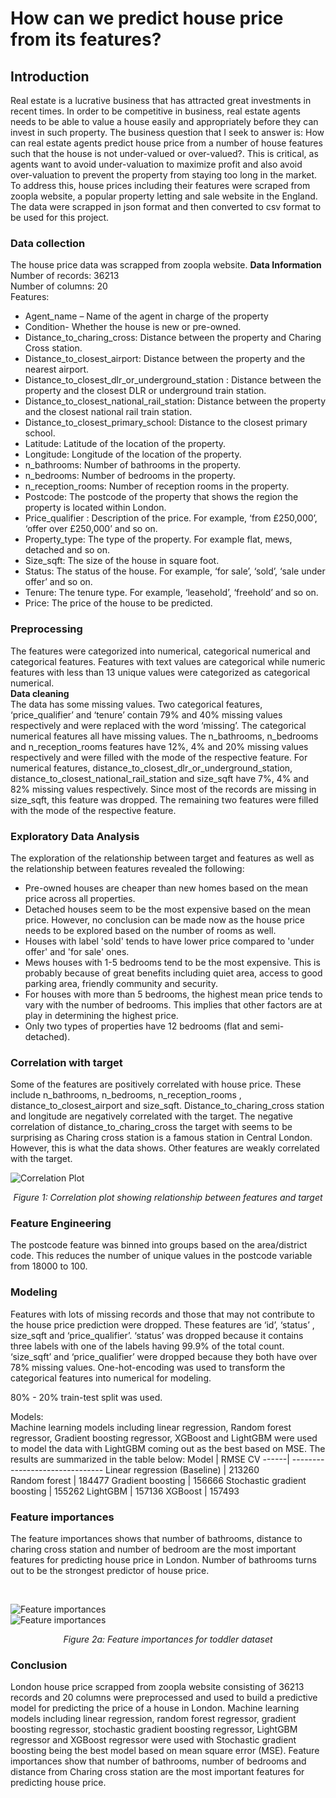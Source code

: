 # How can we predict house price from its features?  
## Introduction  
Real estate is a lucrative business that has attracted great investments in recent times. In order to be competitive in business, real estate agents needs to be able to value a house easily and appropriately before they can invest in such property. The business question that I seek to answer is: How can real estate agents predict house price from a number of house features such that the house is not under-valued or over-valued?. This is critical, as agents want to avoid under-valuation to maximize profit and also avoid over-valuation to prevent the property from staying too long in the market.
 To address this, house prices including their features were scraped from zoopla website, a popular property letting and sale website in the England. The data were scrapped in json format and then converted to csv format to be used for this project.
### Data collection  
The house price data was scrapped from zoopla website.
**Data Information**  
Number of records: 36213  
Number of columns: 20  
Features:  
* Agent_name – Name of the agent in charge of the property  
* Condition-  Whether the house is new or pre-owned.  
* Distance_to_charing_cross: Distance between the property and Charing Cross station.    
* Distance_to_closest_airport: Distance between the property and the nearest airport.    
* Distance_to_closest_dlr_or_underground_station  : Distance between the property and the closest DLR or underground train station.  
* Distance_to_closest_national_rail_station:    Distance between the property and the closest national rail train station.         
* Distance_to_closest_primary_school: Distance to the closest primary school.   
* Latitude: Latitude of the location of the property.  
* Longitude: Longitude of the location of the property.   
* n_bathrooms:  Number of bathrooms in the property.  
* n_bedrooms: Number of bedrooms in the property.  
* n_reception_rooms: Number of  reception rooms in the property.  
* Postcode: The postcode of the property that shows the region the property is located within London.  
* Price_qualifier : Description of the price. For example, ‘from £250,000’, ‘offer over  £250,000’ and so on.  
* Property_type: The type of the property. For example flat, mews, detached and so on.  
* Size_sqft:  The size of the house in square foot.  
* Status: The status of the house. For example, ‘for sale’, ‘sold’, ‘sale under offer’ and so on.  
 * Tenure: The tenure type. For example, ‘leasehold’, ‘freehold’ and so on.   
 * Price: The price of the house to be predicted. 
### Preprocessing  
The features were categorized into numerical, categorical numerical and categorical features. Features with text values are categorical while numeric features with less than 13 unique values were categorized as categorical numerical.   
**Data cleaning**  
The data has some missing values. Two categorical features, ‘price_qualifier’ and ‘tenure’ contain 79% and 40% missing values respectively and were replaced with the word ‘missing’. 
The categorical numerical features all have missing values. The n_bathrooms, n_bedrooms and n_reception_rooms features have 12%, 4% and 20% missing values respectively and were filled with the mode of the respective feature. 
For numerical features,  distance_to_closest_dlr_or_underground_station,  distance_to_closest_national_rail_station and size_sqft have 7%, 4% and 82% missing values respectively.  Since most of the records are missing in size_sqft, this feature was dropped. The remaining two features were filled with the mode of the respective feature.
### Exploratory Data Analysis
The exploration of the relationship between target and features as well as the relationship between features revealed the following:  
* Pre-owned houses are cheaper than new homes based on the mean price across all properties.  
* Detached houses seem to be the most expensive based on the mean price. However, no conclusion can be made now as the house price needs to be explored based on the number of rooms as well.  
* Houses with label 'sold' tends to have lower price compared to 'under offer' and 'for sale' ones.  
* Mews houses with 1-5 bedrooms tend to be the most expensive. This is probably because of great benefits including quiet area, access to good parking area, friendly community and security.  
* For houses with more than 5 bedrooms, the highest mean price tends to vary with the number of bedrooms. This implies that other factors are at play in determining the highest price.  
* Only two types of properties have 12 bedrooms (flat and semi-detached).  
### Correlation with target
Some of the features are positively correlated with house price. These include n_bathrooms, n_bedrooms, n_reception_rooms , distance_to_closest_airport and size_sqft. Distance_to_charing_cross station and longitude are negatively correlated with the target. The negative correlation of distance_to_charing_cross the target with seems to be surprising as Charing cross station is a famous station in Central London. However, this is what the data shows. Other features are weakly correlated with the target. 

![Correlation Plot](./photos/Corr.PNG)  
<p align="center">
  <i> Figure 1: Correlation plot showing relationship between features and target </i>
</p>   

### Feature Engineering  
The postcode feature was binned into groups based on the area/district code. This reduces the number of unique values in the postcode variable from 18000 to 100.
### Modeling
Features with lots of missing records and those that may not contribute to the house price prediction were dropped. These features are ‘id’, ‘status’ , size_sqft and ‘price_qualifier’. ‘status’ was dropped because it contains three labels with one of the labels having 99.9% of the total count. ‘size_sqft’ and ‘price_qualifier’ were dropped because they both have over 78% missing values.
One-hot-encoding was used to transform the categorical features into numerical for modeling.  

80% - 20% train-test split was used.  

Models:  
Machine learning models including linear regression, Random forest regressor, Gradient boosting regressor, XGBoost and LightGBM were used to model the data with LightGBM coming out as the best based on MSE. The results are summarized in the table below:
Model | RMSE CV
------| -------------------------------
Linear regression (Baseline) |    213260  
Random forest |  184477
Gradient boosting | 156666
Stochastic gradient boosting | 155262
LightGBM | 157136
XGBoost | 157493
### Feature importances  
The feature importances shows that number of bathrooms, distance to charing cross station and number of bedroom are the most important features for predicting house price in London. Number of bathrooms turns out to be the strongest predictor of house price.

<br/>  

![Feature importances](./photos/FI_1.PNG)  
![Feature importances](./photos/FI_2.PNG) 
<p align="center">
  <i> Figure 2a: Feature importances for toddler dataset </i>
</p>  

### Conclusion
London house price scrapped from zoopla website consisting of 36213 records and 20 columns were preprocessed and used to build a predictive model for predicting the price of a house in London. Machine learning models including linear regression, random forest regressor, gradient boosting regressor, stochastic gradient boosting regressor, LightGBM regressor and XGBoost regressor were used with Stochastic gradient boosting being the best model based on mean square error (MSE). Feature importances show that number of bathrooms, number of bedrooms and distance from Charing cross station are the most important features for predicting house price.  

